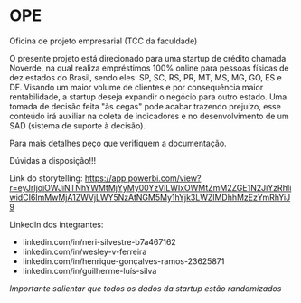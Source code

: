 # OPE
Oficina de projeto empresarial (TCC da faculdade)

O presente projeto está direcionado para uma startup de crédito chamada Noverde, na qual realiza empréstimos 100% online para pessoas físicas de dez estados do Brasil, sendo eles: SP, SC, RS, PR, MT, MS, MG, GO, ES e DF. Visando um maior volume de clientes e por consequência maior rentabilidade, a startup deseja expandir o negócio para outro estado. Uma tomada de decisão feita "às cegas" pode acabar trazendo prejuízo, esse conteúdo irá auxiliar na coleta de indicadores e no desenvolvimento de um SAD (sistema de suporte à decisão).

Para mais detalhes peço que verifiquem a documentação.

Dúvidas a disposição!!!

Link do storytelling: https://app.powerbi.com/view?r=eyJrIjoiOWJiNTNhYWMtMjYyMy00YzVlLWIxOWMtZmM2ZGE1N2JiYzRhIiwidCI6ImMwMjA1ZWVjLWY5NzAtNGM5My1hYjk3LWZlMDhhMzEzYmRhYiJ9

LinkedIn dos integrantes:
  - linkedin.com/in/neri-silvestre-b7a467162
  - linkedin.com/in/wesley-v-ferreira
  - linkedin.com/in/henrique-gonçalves-ramos-23625871
  - linkedin.com/in/guilherme-luís-silva

*Importante salientar que todos os dados da startup estão randomizados*
